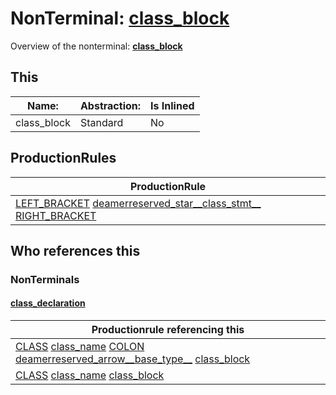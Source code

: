 # NonTerminal: **[class_block](./class_block.md)**

Overview of the nonterminal: **[class_block](./class_block.md)**



## This

| Name:                | Abstraction:    | Is Inlined |
| -------------------- | --------------- | ---------- |
| class_block | Standard | No |



## ProductionRules

| ProductionRule |
| ---- |
| [LEFT_BRACKET](./../Lexicon/LEFT_BRACKET.md) [deamerreserved_star__class_stmt__](./deamerreserved_star__class_stmt__.md) [RIGHT_BRACKET](./../Lexicon/RIGHT_BRACKET.md)  |




## Who references this

### NonTerminals


#### [class_declaration](./../Grammar/class_declaration.md)

| Productionrule referencing this                      |
| ---------------------------------------------------- |
| [CLASS](./../Lexicon/CLASS.md) [class_name](./class_name.md) [COLON](./../Lexicon/COLON.md) [deamerreserved_arrow__base_type__](./deamerreserved_arrow__base_type__.md) [class_block](./class_block.md)  |
| [CLASS](./../Lexicon/CLASS.md) [class_name](./class_name.md) [class_block](./class_block.md)  |



